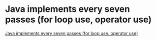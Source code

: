 # Java implements every seven passes (for loop use, operator use)
[Java implements every seven passes (for loop use, operator use)](https://aiwithcloud.com/2022/09/16/java_implements_every_seven_passes_for_loop_use_operator_use/)